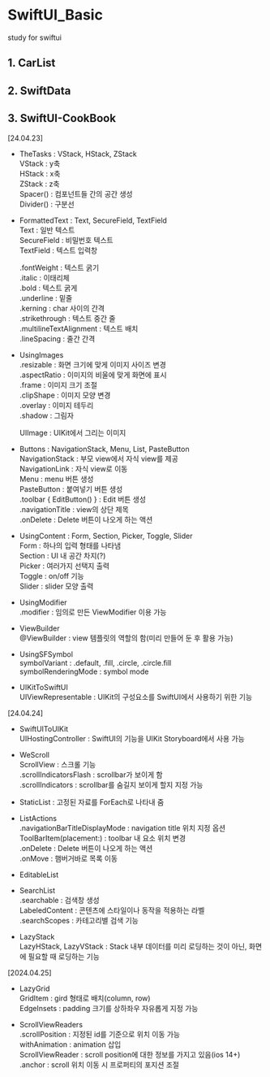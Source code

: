 # SwiftUI_Basic
study for swiftui

## 1. CarList
## 2. SwiftData
## 3. SwiftUI-CookBook
[24.04.23]
- TheTasks : VStack, HStack, ZStack  
  VStack : y축  
  HStack : x축  
  ZStack : z축  
  Spacer() : 컴포넌트들 간의 공간 생성  
  Divider() : 구분선  

- FormattedText : Text, SecureField, TextField  
  Text : 일반 텍스트  
  SecureField : 비밀번호 텍스트  
  TextField : 텍스트 입력창  

  .fontWeight : 텍스트 굵기  
  .italic : 이태리체  
  .bold : 텍스트 굵게  
  .underline : 밑줄  
  .kerning : char 사이의 간격  
  .strikethrough : 텍스트 중간 줄  
  .multilineTextAlignment : 텍스트 배치  
  .lineSpacing : 줄간 간격  

- UsingImages  
	.resizable : 화면 크기에 맞게 이미지 사이즈 변경  
	.aspectRatio : 이미지의 비울에 맞게 화면에 표시  
	.frame : 이미지 크기 조절  
	.clipShape : 이미지 모양 변경  
	.overlay : 이미지 테두리  
	.shadow : 그림자  

	UIImage : UIKit에서 그리는 이미지  

- Buttons : NavigationStack, Menu, List, PasteButton   
	NavigationStack : 부모 view에서 자식 view를 제공   
	NavigationLink : 자식 view로 이동  
	Menu : menu 버튼 생성  
	PasteButton : 붙여넣기 버튼 생성  
	.toolbar { EditButton() } : Edit 버튼 생성  
	.navigationTitle : view의 상단 제목  
	.onDelete : Delete 버튼이 나오게 하는 액션 

- UsingContent : Form, Section, Picker, Toggle, Slider  
	Form : 하나의 입력 형태를 나타냄  
	Section : UI 내 공간 차지(?)  
	Picker : 여러가지 선택지 출력  
	Toggle : on/off 기능  
	Slider : slider 모양 출력  

- UsingModifier  
	.modifier : 임의로 만든 ViewModifier 이용 가능   

- ViewBuilder  
	@ViewBuilder : view 템플릿의 역할의 함(미리 만들어 둔 후 활용 가능)  

- UsingSFSymbol  
	symbolVariant : .default, .fill, .circle, .circle.fill  
	symbolRenderingMode : symbol mode  

- UIKitToSwiftUI  
	UIViewRepresentable : UIKit의 구성요소를 SwiftUI에서 사용하기 위한 기능   

[24.04.24]
- SwiftUIToUIKit  
	UIHostingController : SwiftUI의 기능을 UIKit Storyboard에서 사용 가능  	

- WeScroll  
	ScrollView : 스크롤 기능  
	.scrollIndicatorsFlash : scrollbar가 보이게 함  
	.scrollIndicators : scrollbar를 숨길지 보이게 할지 지정 가능  

- StaticList : 고정된 자료를 ForEach로 나타내 줌  

- ListActions  
	.navigationBarTitleDisplayMode : navigation title 위치 지정 옵션  
	ToolBarItem(placement:) : toolbar 내 요소 위치 변경  
	.onDelete : Delete 버튼이 나오게 하는 액션  
	.onMove : 햄버거바로 목록 이동  

- EditableList  

- SearchList  
	.searchable : 검색창 생성  
	LabeledContent : 콘텐츠에 스타일이나 동작을 적용하는 라벨  
	.searchScopes : 카테고리별 검색 기능  

- LazyStack  
	LazyHStack, LazyVStack : Stack 내부 데이터를 미리 로딩하는 것이 아닌, 화면에 필요할 때 로딩하는 기능  

[2024.04.25]  
- LazyGrid  
	GridItem : gird 형태로 배치(column, row)  
	EdgeInsets : padding 크기를 상하좌우 자유롭게 지정 가능  

- ScrollViewReaders  
	.scrollPosition : 지정된 id를 기준으로 위치 이동 가능  
	withAnimation : animation 삽입  
	ScrollViewReader : scroll position에 대한 정보를 가지고 있음(ios 14+)  
	.anchor : scroll 위치 이동 시 프로퍼티의 포지션 조절    
